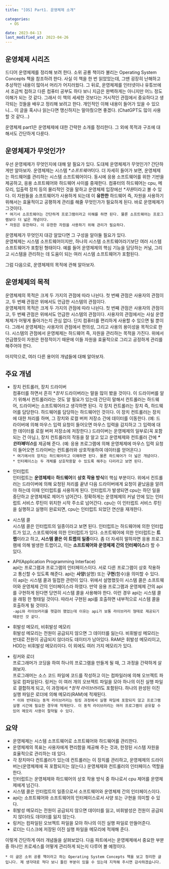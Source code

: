```yaml
---
title: "[OS] Part1. 운영체제 소개"

categories:
  - OS

date: 2023-04-13
last_modified_at: 2023-04-26
---
```


## 운영체제 시리즈  
드디어 운영체제를 정리해 보려 한다. 소위 공룡 책이라 불리는 Operating System Concepts 책을 참조하려 한다. 사실 이 책을 한 번 읽었었는데, 그땐 굉장히 난해하고 추상적인 내용이 많아서 머리가 어지러웠다. 그 뒤로, 운영체제를 인터넷이나 유튜브에서 조금씩 접하고 다른 컴퓨터 공부도 하다 보니 지금은 완벽하게는 아니지만 어느 정도 이해가 되는 것 같다. 그래서 이 책의 세세한 것보다는 거시적인 관점에서 중요하다고 생각되는 것들을 배우고 정리해 보려고 한다. 개인적인 이해 내용이 들어가 있을 수 있으니... 이 글을 혹시나 읽는다면 맹신하지는 말아줬으면 좋겠다. (ChatGPT도 많이 사용할 것 같다...)

운영체제 part1은 운영체제에 대한 간략한 소개를 정리한다. 그 외에 목적과 구조에 대해서도 간단하게 다룬다.



## 운영체제가 무엇인가?
우선 운영체제가 무엇인지에 대해 알 필요가 있다. 도대체 운영체제가 무엇인가? 간단하게만 알아보자.
운영체제는 시스템 *\*소프트웨어*이다. 더 자세히 들어가 보면, 운영체제는 하드웨어를 관리하는 시스템 소프트웨어이다. 동시에 응용 소프트웨어를 위한 기반을 제공하고, 응용 소프트웨어와 하드웨어 사이를 중재한다. 컴퓨터의 하드웨어는 cpu, 메모리, 입출력 장치 등의 물리적인 것을 말하고 운영체제 입장에선 *\*자원*이라고 볼 수 있다. 이 자원들을 소프트웨어가 사용하게 되는데 이 **유한한** 하드웨어 즉, 자원을 사용하기 위해서는 효율적이고 공평하게 관리를 해줄 무엇인가가 필요하게 된다. 바로 운영체제가 그것이다.  
`* 여기서 소프트웨어는 간단하게 프로그램이라고 이해를 하면 된다. 물론 소프트웨어는 프로그램보다 더 넓은 개념이다.`  
`* 자원은 유한하다. 이 유한한 자원을 사용하기 위해 관리가 필요하다.`

운영체제가 무엇인지 대강 알았다면 그 구성을 알아둘 필요가 있다.  
운영체제는 시스템 소프트웨어이지만, 하나의 시스템 소프트웨어라기보단 여러 시스템 소프트웨어가 포함된 형태이다. 예를 들어 운영체제의 핵심 기능을 담당하는 커널, 그리고 시스템을 관리하는 데 도움이 되는 여러 시스템 소프트웨어가 포함된다.

그럼 다음으로, 운영체제의 목적에 관해 알아보자.



## 운영체제의 목적

운영체제의 목적은 크게 두 가지의 관점에 따라 나뉜다. 첫 번째 관점은 사용자의 관점이고, 두 번째 관점은 위에서도 언급한 시스템의 관점이다.  
운영체제의 목적은 크게 두 가지의 관점에 따라 나뉜다. 첫 번째 관점은 사용자의 관점이고, 두 번째 관점은 위에서도 언급한 시스템의 관점이다. 
사용자의 관점에서는 사실 운영체제가 어떻게 돌아가는지 관심 없다. 단지 컴퓨터를 편리하게 사용할 수 있으면 될 뿐이다. 그래서 운영체제는 사용자의 관점에서 편의성, 그리고 사용의 용이성을 목적으로 한다. 시스템의 관점에서 운영체제는 하드웨어 즉, 자원을 관리하는 목적을 가진다. 위에서 언급했듯이 자원은 한정적이기 때문에 이들 자원을 효율적으로 그리고 공정하게 관리를 해주어야 한다.  

마지막으로, 여러 다른 용어의 개념들에 대해 알아보자.



## 주요 개념
+ 장치 컨트롤러, 장치 드라이버  
컴퓨터를 하면서 흔히 *\*장치* 드라이버라는 말을 많이 봤을 것이다. 이 드라이버를 알기 위해서 컨트롤러라는 것도 알 필요가 있는데 간단히 말해서 컨트롤러는 하드웨어, 드라이버는 소프트웨어라고 생각하면 된다. 각 장치 컨트롤러는 장치 즉, 하드웨어를 담당한다. 하드웨어를 담당하는 하드웨어인 것이다. 이 장치 컨트롤러는 장치에 대한 처리를 하며, 그 장치와 로컬 버퍼 저장소 간에 데이터를 이동한다. (예: 드라이버에 의해 마우스 입력 요청이 들어오면 마우스 입력을 감지하고 그 입력에 대한 데이터를 로컬 버퍼 저장소에 저장한다.) 드라이버는 운영체제의 일부로(꼭 포함되는 건 아님.), 장치 컨트롤러의 작동을 잘 알고 있고 운영체제와 컨트롤러 간에 ***\*인터페이스***를 제공해 준다. (예: 응용 프로그램에 의해 운영체제에 마우스 입력 요청이 들어오면 드라이버는 컨트롤러와 상호작용하여 데이터를 얻어온다.)  
`* 여기에서의 장치는 하드웨어라고 이해하면 된다. 물론 하드웨어가 더 넓은 개념이다.`  
`* 인터페이스는 두 개체를 상호작용할 수 있도록 해주는 다리라고 보면 된다.`

+ 인터럽트  
인터럽트는 **운영체제**와 **하드웨어**의 **상호 작용 방식**의 핵심 부분이다. 위에서 컨트롤러는 드라이버에 의해 요청된 처리를 끝낸 다음 드라이버에게 요청이 끝났음을 알려야 하는데 이때 인터럽트를 사용하게 된다. 인터럽트가 발생되면 cpu는 하던 일을 중단하고 운영체제로 제어가 넘어간다. 정확하게는 운영체제의 커널 안에 있는 인터럽트 서비스 루틴이 위치한 시작 주소로 넘어간다. cpu는 이 인터럽트 서비스 루틴을 실행하고 실행이 완료되면, cpu는 인터럽트 되었던 연산을 재개한다.

+ 시스템 콜  
시스템 콜은 인터럽트의 일종이라고 보면 된다. 인터럽트는 하드웨어에 의한 인터럽트가 있고, 스포트웨어에 의한 인터럽트가 있다. 소프트웨어에 의한 인터럽트는 **트랩**이라고 하고, **시스템 콜은 이 트랩의 일종**이다. 좀 더 자세히 말하자면 응용 프로그램에 의해 발생한 트랩이고, 이는 **소프트웨어와 운영체제 간의 인터페이스**라 할 수 있다.

+ API(Application Programming Interface)  
api는 프로그램과 프로그램의 인터페이스이다. 서로 다른 프로그램이 상호 작용하고 통신할 수 있도록 해준다. api는 **사양**(설명) 또는 **구현**(함수)을 의미할 수 있다. 이 api는 시스템 콜과 밀접한 관련이 있다. 위에서 설명했듯이 시스템 콜은 소프트웨어와 운영체제 간의 인터페이스라 하였다. 만약 응용 프로그램과 운영체제 간의 api를 구현하게 된다면 당연히 시스템 콜을 사용해야 한다. 이런 경우 api는 시스템 콜을 래핑 한 형태일 것이다. 따라서 구현된 api를 호출하면 내부적으로 시스템 콜을 호출하게 될 것이다.  
`-api와 라이브러리를 헷갈려 했었는데 이유는 api가 보통 라이브러리 형태로 제공되기 때문인 것 같다.`

+ 휘발성 메모리, 비휘발성 메모리  
휘발성 메모리는 전원이 공급되지 않으면 그 데이터를 잃는다. 비휘발성 메모리는 반대로 전원이 공급되지 않더라도 데이터가 남아있다. RAM은 휘발성 메모리이고, HDD는 비휘발성 메모리이다. 이 외에도 여러 가지 메모리가 있다.  

+ 링커와 로더  
프로그래머가 코딩을 하여 하나의 프로그램을 만들게 될 때, 그 과정을 간략하게 살펴보자.  
프로그래머는 소스 코드 파일에 코드를 작성하고 이는 컴파일러에 의해 오브젝트 파일로 컴파일된다. 링커는 이 여러 개의 오브젝트 파일을 모아 하나의 이진 실행 파일로 결합하게 되고, 이 과정에서 *\*정적 라이브러리*도 포함된다. 하나의 완성된 이진 실행 파일은 로더에 의해 메모리(RAM)에 적재된다.  
`* 이와 반대되는 동적 라이브러리는 링킹 과정에서 실행 파일에 포함되지 않고 프로그램 실행 시간에 필요한 경우에 적재된다. 이 동적 라이브러리는 여러 프로그램이 공유할 수 있어 메모리 사용이 절약될 수 있다.`  

## 요약  
+ 운영체제는 시스템 소프트웨어로 소프트웨어와 하드웨어를 관리한다.
+ 운영체제의 목표는 사용자에게 편리함을 제공해 주는 것과, 한정된 시스템 자원을 효율적으로 관리하는 데 있다.
+ 각 장치마다 컨트롤러가 있는데 컨트롤러는 이 장치를 관리하고, 운영체제의 드라이버는(운영체제에 꼭 포함되지는 않는다.) 운영체제와 컨트롤러의 인터페이스 역할을 한다.
+ 인터럽트는 운영체제와 하드웨어의 상호 작용 방식 중 하나로서 cpu 제어를 운영체제에게 넘긴다.
+ 시스템 콜은 인터럽트의 일종으로서 소프트웨어와 운영체제 간의 인터페이스이다.
+ api는 소프트웨어와 소프트웨어의 인터페이스로서 사양 또는 구현을 의미할 수 있다.
+ 휘발성 메모리는 전원이 공급되지 않으면 데이터를 잃고, 비휘발성은 전원이 공급되지 않더라도 데이터를 잃지 않는다.
+ 링커는 컴파일된 오브젝트 파일을 모아 하나의 이진 실행 파일로 만들어준다.
+ 로더는 디스크에 저장된 이진 실행 파일을 메모리에 적재해 준다.

이렇게 간단하게 여러 개념들을 살펴보았다. 다음 파트에서는 운영체제에서 중요한 부분 중 하나인 프로세스를 어떻게 관리하게 되는지 다루어 볼 예정이다.  

`* 이 글은 소위 공룡 책이라고 하는 Operating System Concepts 책을 보고 정리한 글입니다. 제 생각대로 적다 보니 틀린 부분이 있을 수 있는데 지적해 주시면 감사하겠습니다.`